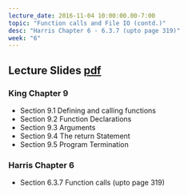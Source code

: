 ```yaml
---
lecture_date: 2016-11-04 10:00:00.00-7:00
topic: "Function calls and File IO (contd.)"
desc: "Harris Chapter 6 - 6.3.7 (upto page 319)"
week: "6"
---
```


## Lecture Slides [pdf](https://drive.google.com/file/d/0B__7284Jee0fNG9tVnROXzl0RkU/view?usp=sharing)


### King Chapter 9

* Section 9.1 Defining and calling functions
* Section 9.2 Function Declarations
* Section 9.3 Arguments
* Section 9.4 The return Statement
* Section 9.5 Program Termination

### Harris Chapter 6

* Section 6.3.7 Function calls (upto page 319)